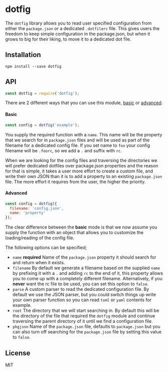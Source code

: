 # dotfig

The `dotfig` library allows you to read user specified configuration from either
the `package.json` or a dedicated `.dotfilerc` file. This gives users the freedom
to keep simple configuration in the package.json, but when it grows to big for
their liking, to move it to a dedicated dot file.

## Installation

```
npm install --save dotfig
```

## API

```js
const dotfig = require('dotfig');
```

There are 2 different ways that you can use this module, [basic](#basic) or
[advanced](#advanced).

#### Basic

```js
const config = dotfig('example');
```

You supply the required function with a `name`. This name will be the property
that we search for in `package.json` files and will be used as part of the
filename for a dedicated config file. If you set name to `foo` your config
filename will be `.foorc`, so we add a `.` and suffix with `rc`.

When we are looking for the config files and traversing the directories we
will prefer dedicated dotfiles over package.json properties and the reason for
that is simple, it takes a user more effort to create a custom file, and write
their own JSON than it is to add a property to an existing `package.json` file.
The more effort it requires from the user, the higher the priority.

#### Advanced

```js
const config = dotfig({
  filename: 'config.json',
  name: 'property'
});
```

The clear difference between the **basic** mode is that we now assume you supply
the function with an object that allows you to customize the loading/reading of
the config file.

The following options can be specified;

- `name` **required** Name of the `package.json` property it should search for
  and return when it exists.
- `filename` By default we generate a filename based on the supplied `name` by
  prefixing it with a `.` and adding `rc` to the end of it, this property allows
  you to come up with a completely different filename. Alternatively, if you
  **never** want the rc file to be used, you can set this option to `false`.
- `parse` A custom parser to read the dedicated configuration file. By default
  we use the JSON parser, but you could switch things up write your own parser
  function so you can read `toml` or `yaml` contents for example.
- `root` The directory that we will start searching in. By default this will be
  the directory of the file that required the `dotfig` module and continue
  traversing the parent directory of it until we find a configuration file.
- `pkgjson` Name of the `package.json` file, defaults to `package.json` but
  you can also turn off searching for the `package.json` file by setting this
  value to `false`.

## License

MIT
